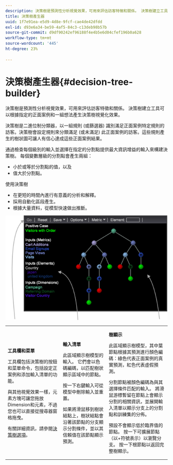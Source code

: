 ```yaml
---
description: 決策樹是預測性分析視覺效果，可用來評估訪客特徵和關係。 決策樹建立工具可以根據指定的正面案例和一組想法產生決策樹視覺化效果。
title: 決策樹產生器
uuid: 1f7e91ea-e5d9-4d8e-9fcf-cae4de42dfdd
exl-id: d93e6a34-be59-4af5-84c3-c13deb98b57b
source-git-commit: d9df90242ef96188f4e4b5e6d04cfef196b0a628
workflow-type: tm+mt
source-wordcount: '445'
ht-degree: 23%

---
```


# 決策樹產生器{#decision-tree-builder}

決策樹是預測性分析視覺效果，可用來評估訪客特徵和關係。 決策樹建立工具可以根據指定的正面案例和一組想法產生決策樹視覺化效果。

決策樹是二進位制分類器，以一組規則 (或篩選器) 識別滿足正面案例特定規則的訪客。決策樹會設定規則來分類滿足 (或未滿足) 此正面案例的訪客。這些規則產生的樹狀圖可讓人有信心達成這些正面案例結果。

通過檢查每個級別的輸入並選擇在指定的分割點提供最大資訊增益的輸入來構建決策樹。 每個變數層級的分割點會產生兩組：

* 小於或等於分割點的值，以及
* 值大於分割點。

使用決策樹

* 在更短的時間內進行有意義的分析和解釋。
* 採用自動化區段產生。
* 根據大量資料，從模型快速做出推斷。

![](assets/decision_tree_parts.png)

<table id="table_FCC5D63EF8A843D79B2338BD951025EA"> 
 <tbody> 
  <tr> 
   <td colname="col1"> <p><b>工具欄和菜單</b> </p> <p>工具欄包括決策樹的按鈕和菜單命令，包括設定正案例和添加輸入清單的功能。 </p> <p>與其他視覺效果一樣，<span class="uicontrol">元素</span>方塊可讓您拖放Dimension和元素，不過您也可以直接從搜尋器窗格拖曳。 </p> <p>有關詳細資訊，請參閱<a href="../../../../home/c-get-started/c-analysis-vis/c-decision-trees/c-decision-trees-menu.md#concept-bfc4e80651a243d3966cc770b205606c">決策樹選項</a>。 </p> </td> 
   <td colname="col2"> <p><b>輸入清單</b> </p> <p>此區域顯示樹模型的輸入。 它們會以色碼編碼，以匹配樹狀顯示區域中的節點。 </p> <p>按一下右鍵輸入可從模型中刪除輸入並重置。 </p> <p>如果將滑鼠移到樹狀結點上，樹狀結點會沿著該節點的分支顯示分割條件，並以其信賴值在該節點顯示預測。 </p> </td> 
   <td colname="col3"> <p><b>樹顯示</b> </p> <p>此區域顯示樹模型，其中葉節點根據其預測進行顏色編碼：綠色代表正面案例的真實預測，紅色代表虛假預測。 </p> <p>分割節點被顏色編碼為與其選擇條件匹配的輸入。 將滑鼠游標暫留在節點上會顯示分割的相關資訊，並展開輸入清單以顯示分支上的分割點和訓練集的分佈。 </p> <p>預設不會顯示低於臨界值的節點。 按一下可擴展節點（以+符號表示）以瀏覽分支。 按一下根節點以返回完整樹顯示。 </p> </td> 
  </tr> 
 </tbody> 
</table>

<!-- <a id="section_E800327344194A6DBF37F273D8462E2A"></a> -->
